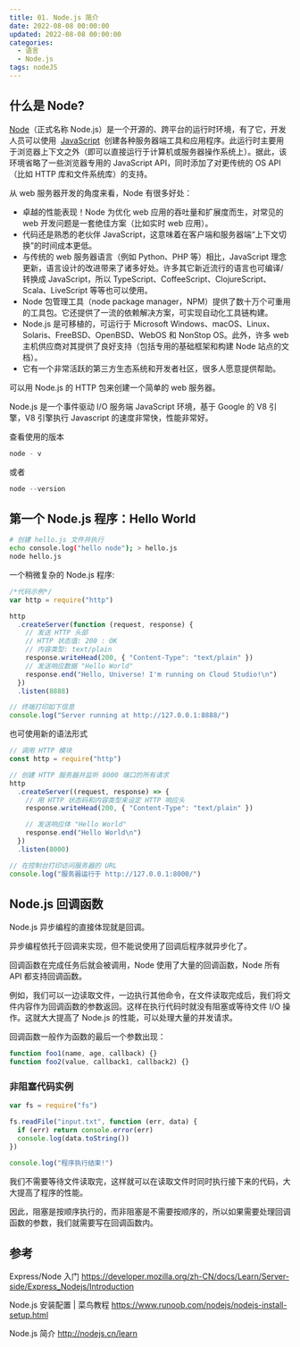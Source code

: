 ```yaml
---
title: 01. Node.js 简介
date: 2022-08-08 00:00:00
updated: 2022-08-08 00:00:00
categories:
  - 语言
  - Node.js
tags: nodeJS
---
```


## 什么是 Node?

[Node](https://nodejs.org/zh-cn/)（正式名称 Node.js）是一个开源的、跨平台的运行时环境，有了它，开发人员可以使用  [JavaScript](https://developer.mozilla.org/zh-CN/docs/Glossary/JavaScript)  创建各种服务器端工具和应用程序。此运行时主要用于浏览器上下文之外（即可以直接运行于计算机或服务器操作系统上）。据此，该环境省略了一些浏览器专用的 JavaScript API，同时添加了对更传统的 OS API（比如 HTTP 库和文件系统库）的支持。

从 web 服务器开发的角度来看，Node 有很多好处：

- 卓越的性能表现！Node 为优化 web 应用的吞吐量和扩展度而生，对常见的 web 开发问题是一套绝佳方案（比如实时 web 应用）。
- 代码还是熟悉的老伙伴 JavaScript，这意味着在客户端和服务器端“上下文切换”的时间成本更低。
- 与传统的 web 服务器语言（例如 Python、PHP 等）相比，JavaScript 理念更新，语言设计的改进带来了诸多好处。许多其它新近流行的语言也可编译/转换成 JavaScript，所以 TypeScript、CoffeeScript、ClojureScript、Scala、LiveScript 等等也可以使用。
- Node 包管理工具（node package manager，NPM）提供了数十万个可重用的工具包。它还提供了一流的依赖解决方案，可实现自动化工具链构建。
- Node.js 是可移植的，可运行于 Microsoft Windows、macOS、Linux、Solaris、FreeBSD、OpenBSD、WebOS 和 NonStop OS。此外，许多 web 主机供应商对其提供了良好支持（包括专用的基础框架和构建 Node 站点的文档）。
- 它有一个非常活跃的第三方生态系统和开发者社区，很多人愿意提供帮助。

可以用 Node.js 的 HTTP 包来创建一个简单的 web 服务器。

Node.js 是一个事件驱动 I/O 服务端 JavaScript 环境，基于 Google 的 V8 引擎，V8 引擎执行 Javascript 的速度非常快，性能非常好。

<!-- more -->

查看使用的版本

```js
node - v
```

或者

```js
node --version
```

## 第一个 Node.js 程序：Hello World

```sh
# 创建 hello.js 文件并执行
echo console.log("hello node"); > hello.js
node hello.js
```

一个稍微复杂的 Node.js 程序:

```js
/*代码示例*/
var http = require("http")

http
  .createServer(function (request, response) {
    // 发送 HTTP 头部
    // HTTP 状态值: 200 : OK
    // 内容类型: text/plain
    response.writeHead(200, { "Content-Type": "text/plain" })
    // 发送响应数据 "Hello World"
    response.end("Hello, Universe! I'm running on Cloud Studio!\n")
  })
  .listen(8888)

// 终端打印如下信息
console.log("Server running at http://127.0.0.1:8888/")
```

也可使用新的语法形式

```js
// 调用 HTTP 模块
const http = require("http")

// 创建 HTTP 服务器并监听 8000 端口的所有请求
http
  .createServer((request, response) => {
    // 用 HTTP 状态码和内容类型来设定 HTTP 响应头
    response.writeHead(200, { "Content-Type": "text/plain" })

    // 发送响应体 "Hello World"
    response.end("Hello World\n")
  })
  .listen(8000)

// 在控制台打印访问服务器的 URL
console.log("服务器运行于 http://127.0.0.1:8000/")
```

<!-- more -->

## Node.js 回调函数

Node.js 异步编程的直接体现就是回调。

异步编程依托于回调来实现，但不能说使用了回调后程序就异步化了。

回调函数在完成任务后就会被调用，Node 使用了大量的回调函数，Node 所有 API 都支持回调函数。

例如，我们可以一边读取文件，一边执行其他命令，在文件读取完成后，我们将文件内容作为回调函数的参数返回。这样在执行代码时就没有阻塞或等待文件 I/O 操作。这就大大提高了 Node.js 的性能，可以处理大量的并发请求。

回调函数一般作为函数的最后一个参数出现：

```js
function foo1(name, age, callback) {}
function foo2(value, callback1, callback2) {}
```

### 非阻塞代码实例

```js
var fs = require("fs")

fs.readFile("input.txt", function (err, data) {
  if (err) return console.error(err)
  console.log(data.toString())
})

console.log("程序执行结束!")
```

我们不需要等待文件读取完，这样就可以在读取文件时同时执行接下来的代码，大大提高了程序的性能。

因此，阻塞是按顺序执行的，而非阻塞是不需要按顺序的，所以如果需要处理回调函数的参数，我们就需要写在回调函数内。

## 参考

Express/Node 入门
<https://developer.mozilla.org/zh-CN/docs/Learn/Server-side/Express_Nodejs/Introduction>

Node.js 安装配置 | 菜鸟教程
<https://www.runoob.com/nodejs/nodejs-install-setup.html>

Node.js 简介
<http://nodejs.cn/learn>
